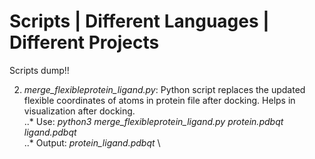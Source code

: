 # Scripts | Different Languages | Different Projects 

Scripts dump!!

2.  *merge_flexibleprotein_ligand.py*: Python script replaces the updated flexible coordinates of atoms in protein file after docking. Helps in visualization after docking. \
..* Use: *python3* *merge_flexibleprotein_ligand.py* *protein.pdbqt* *ligand.pdbqt*  \
..* Output: *protein_ligand.pdbqt* \
